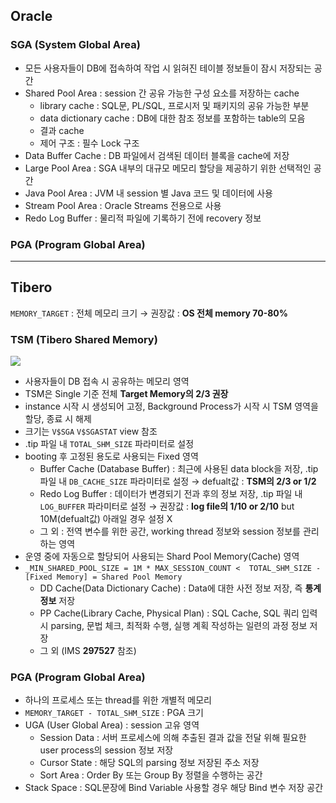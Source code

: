 ## Oracle
### SGA (System Global Area)
- 모든 사용자들이 DB에 접속하여 작업 시 읽혀진 테이블 정보들이 잠시 저장되는 공간
- Shared Pool Area : session 간 공유 가능한 구성 요소를 저장하는 cache
  - library cache : SQL문, PL/SQL, 프로시저 및 패키지의 공유 가능한 부분
  - data dictionary cache : DB에 대한 참조 정보를 포함하는 table의 모음
  - 결과 cache
  - 제어 구조 :  필수 Lock 구조
- Data Buffer Cache : DB 파일에서 검색된 데이터 블록을 cache에 저장
- Large Pool Area : SGA 내부의 대규모 메모리 할당을 제공하기 위한 선택적인 공간
- Java Pool Area : JVM 내 session 별 Java 코드 및 데이터에 사용
- Stream Pool Area : Oracle Streams 전용으로 사용
- Redo Log Buffer : 물리적 파일에 기록하기 전에 recovery 정보
### PGA (Program Global Area)

---
## Tibero
`MEMORY_TARGET` : 전체 메모리 크기 → 권장값 : **OS 전체 memory 70-80%**
### TSM (Tibero Shared Memory)
![](https://prod-files-secure.s3.us-west-2.amazonaws.com/2e9f035b-3bba-4ce1-902b-03e8e4545fa2/50e74659-9cf4-4d7e-a1bb-37b94051050d/3.1_TSM.png?X-Amz-Algorithm=AWS4-HMAC-SHA256&X-Amz-Content-Sha256=UNSIGNED-PAYLOAD&X-Amz-Credential=ASIAZI2LB466675FHTPU%2F20250822%2Fus-west-2%2Fs3%2Faws4_request&X-Amz-Date=20250822T033915Z&X-Amz-Expires=3600&X-Amz-Security-Token=IQoJb3JpZ2luX2VjELT%2F%2F%2F%2F%2F%2F%2F%2F%2F%2FwEaCXVzLXdlc3QtMiJHMEUCIH0TN%2BskVX9tVNhef%2FA%2FS1jK2J%2BNN0dIKgJhiqjXHGBHAiEA40olCokxdT0JxjrsxRV%2BMHBowJIwbN57viVNVboPhk4qiAQI%2Ff%2F%2F%2F%2F%2F%2F%2F%2F%2F%2FARAAGgw2Mzc0MjMxODM4MDUiDNDclbEGo6q5GlAbwircA%2BCmiOca0TaB6Aidf0uUfFuaU78Db1gcbLjYutMoHa0Jooo1r4sRvIa2Q3ULaV03%2FPIcBY9NOG2%2FKes1JAVEjWpR%2BoCUWVnERfPpL3w0XAGNc938oWV1tOO7DlriX5yqguAnpeCIALamB4u1p3Dno8rm1pD5Pxt4m%2FewHZuC%2B9yl5Du%2BJVziAmL5afCI89pO8H7oplH1G2kTUUb26%2Fu2O0EFWGPlL6eWkOu22CYoO%2FDFKjgw0b%2BRfwsjwYnuBknTr%2FI65Xo1Id40XWk7oUu8E%2F5yfYx4iU8bZ%2Bs9LkRO%2Bu%2FKNJ5JSsUnFx65WeFBo8j4tr4vhl0cQVhKl8PMsQ2NAlDYq364NEMWp41XTAIT7Duzlq2X0xItLqJt5Jkp%2Bjocy07qakoaNb2cFaS2aC7mwnwRlVZmXICXJUzOoibcdZolE122twnLGFAmXEronjL7nJT%2FQff2MEIyD8hVbpdYmF1U7YQpWdi2Brkd0DaSgoydLmfRkSVW6jo52J9NjkAPy%2BCe9CnTW9C%2BpilobDgYeLuf7GzkxWqudqomnOmbzn1gl4cQBZJTdcyIkUh5ZisUXC7gemLzKIizNTDwuA61SC%2FaMC02RMUTgg18BgeWAWEK6C6LaD2%2FdnmHDewiMMLHn8UGOqUBuoD4wmisDVSjsqCe2eIwYp0MA0KsJtYt5Xu4Ch1FnLBx7YBWIb9CoGuQnr%2BCDaPPW3XyPr2H2J0SuXei9h8ESN617ncjT8GM%2Ff7LcUyvuN4FRlCJQrUh2yJfC4PXQzH%2BW2YZAvXi9umUCanrlBo4RMAsEIx7LxoMpEi%2Fz%2BXzHvhI8jBwTwt5%2FJlj6XSbZnGZFeVx3tYyPpeo3%2F%2ByK5qWTAvWUr2Y&X-Amz-Signature=973e773b9c9f4fc13d9e54390a507473f29216403dd71d093664eb82ab18ac6f&X-Amz-SignedHeaders=host&x-amz-checksum-mode=ENABLED&x-id=GetObject)
- 사용자들이 DB 접속 시 공유하는 메모리 영역
- TSM은 Single 기준 전체 **Target Memory의 2/3 권장**
- instance 시작 시 생성되어 고정, Background Process가 시작 시 TSM 영역을 할당, 종료 시 해제
- 크기는 `V$SGA` `V$SGASTAT` view 참조
- .tip 파일 내 `TOTAL_SHM_SIZE` 파라미터로 설정
- booting 후 고정된 용도로 사용되는 Fixed 영역
  - Buffer Cache (Database Buffer) : 최근에 사용된 data block을 저장, .tip 파일 내 `DB_CACHE_SIZE` 파라미터로 설정 → defualt값 : **TSM의 2/3 or 1/2**
  - Redo Log Buffer : 데이터가 변경되기 전과 후의 정보 저장, .tip 파일 내 `LOG_BUFFER` 파라미터로 설정 → 권장값 : **log file의 1/10 or 2/10** but 10M(defualt값) 아래일 경우 설정 X
  - 그 외 : 전역 변수를 위한 공간, working thread 정보와 session 정보를 관리하는 영역
- 운영 중에 자동으로 할당되어 사용되는 Shard Pool Memory(Cache) 영역
- `_MIN_SHARED_POOL_SIZE = 1M * MAX_SESSION_COUNT <  TOTAL_SHM_SIZE - [Fixed Memory] = Shared Pool Memory`
  - DD Cache(Data Dictionary Cache) : Data에 대한 사전 정보 저장, 즉 **통계정보** 저장 
  - PP Cache(Library Cache, Physical Plan) : SQL Cache, SQL 쿼리 입력 시 parsing, 문법 체크, 최적화 수행, 실행 계획 작성하는 일련의 과정 정보 저장
  - 그 외  (IMS **297527** 참조)
### PGA (Program Global Area)
- 하나의 프로세스 또는 thread를 위한 개별적 메모리
- `MEMORY_TARGET - TOTAL_SHM_SIZE` : PGA 크기
- UGA (User Global Area) : session 고유 영역
  - Session Data : 서버 프로세스에 의해 추출된 결과 값을 전달 위해 필요한 user process의 session 정보 저장
  - Cursor State : 해당 SQL의 parsing 정보 저장된 주소 저장
  - Sort Area : Order By 또는 Group By 정렬을 수행하는 공간
- Stack Space : SQL문장에 Bind Variable 사용할 경우 해당 Bind 변수 저장 공간

